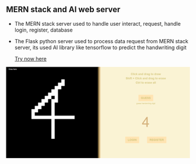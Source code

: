 ## MERN stack and AI web server

- The MERN stack server used to handle user interact, request, handle login, register, database
- The Flask python server used to process data request from MERN stack server, its used AI library like tensorflow to predict the handwriting digit

  <a href="https://vkev-handwriting-recognition-0ee575f5577e.herokuapp.com/">Try now here</a>

<img src="/Showcase/hr.png" alt="v">

